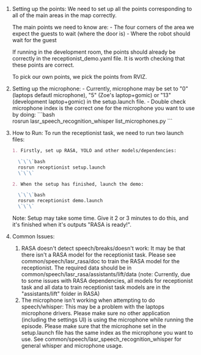 1. Setting up the points: 
    We need to set up all the points corresponding to all of the main areas in the map correctly. 

    The main points we need to know are: 
        - The four corners of the area we expect the guests to wait (where the door is)
        - Where the robot should wait for the guest 


    If running in the development room, the points should already be correctly in the receptionist_demo.yaml file. It is worth checking that these points are correct. 

    To pick our own points, we pick the points from RVIZ. 


2. Setting up the microphone: 
        - Currently, microphone may be set to "0" (laptops defautl microphone), "5" (Zoe's laptop+gomic) or "13" (development laptop+gomic) in the setup.launch file. 
        - Double check microphone index is the correct one for the microphone you want to use by doing: 
            \`\`\`bash    
            rosrun lasr_speech_recognition_whisper list_microphones.py
            \`\`\`
   


       

3. How to Run:
    To run the receptionist task, we need to run two launch files: 

    ```md
   1. Firstly, set up RASA, YOLO and other models/dependencies: 

      \`\`\`bash    
      rosrun receptionist setup.launch
      \`\`\`
   
   2. When the setup has finished, launch the demo: 

      \`\`\`bash
      rosrun receptionist demo.launch
      \`\`\`
   ```

    Note: Setup may take some time. Give it 2 or 3 minutes to do this, and it's finished when it's outputs "RASA is ready!". 


4. Common Issues: 
    1. RASA doesn't detect speech/breaks/doesn't work: 
        It may be that there isn't a RASA model for the receptionist task. 
        Please see common/speech/lasr_rasa/doc to train the RASA model for the receptionist. The required data should be in common/speech/lasr_rasa/assistants/lift/data (note: Currently, due to some issues with RASA dependencies, all models for receptionist task and all data to train receptionist task models are in the "assistants/lift" folder in RASA)
    2. The microphone isn't working when attempting to do speech/whisper: 
        This may be a problem with the laptops microphone drivers. Please make sure no other application (including the settings UI) is using the microphone while running the episode. 
        Please make sure that the microphone set in the setup.launch file has the same index as the microphone you want to use. See common/speech/lasr_speech_recognition_whisper for general whisper and microphone usage. 